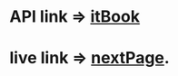 # API link => [itBook](https://api.itbook.store)
# live link => [nextPage](https://unadvised-giraffe.surge.sh).
